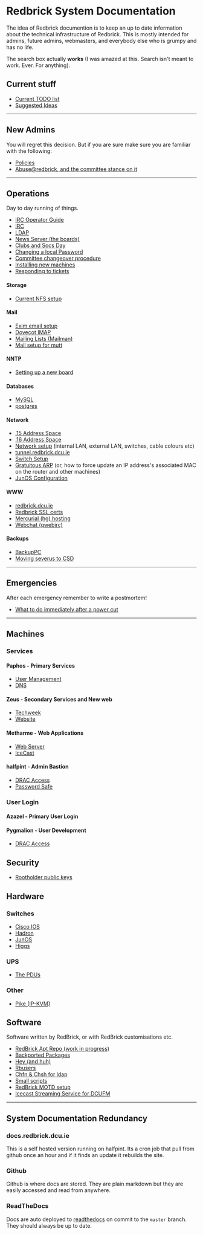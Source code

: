 # Redbrick System Documentation

The idea of Redbrick documention is to keep an up to date information about the
technical infrastructure of Redbrick. This is mostly intended for admins, future
admins, webmasters, and everybody else who is grumpy and has no life.

The search box actually **works** (I was amazed at this. Search isn't meant to
work. Ever. For anything).

## Current stuff

* [Current TODO list](/plans/TODO-2017)
* [Suggested Ideas](/plans/project-ideas)

---

## New Admins

You will regret this decision. But if you are sure make sure you are familiar
with the following:

* [Policies](/procedures/policies)
* [Abuse@redbrick, and the committee stance on it](/procedures/abuse)

---

## Operations

Day to day running of things.

* [IRC Operator Guide](/procedures/irc_operator)
* [IRC](/services/irc)
* [LDAP](/services/ldap)
* [News Server (the boards)](/services/news)
* [Clubs and Socs Day](/procedures/rrs)
* [Changing a local Password](/procedures/passwd)
* [Committee changeover procedure](/procedures/committeechangeover)
* [Installing new machines](/procedures/newinstalls)
* [Responding to tickets](/procedures/ticketing)

#### Storage

* [Current NFS setup](/services/nfs)

#### Mail

* [Exim email setup](/services/exim)
* [Dovecot IMAP](/services/dovecot)
* [Mailing Lists (Mailman)](/services/mailman)
* [Mail setup for mutt](/procedures/mail_setup)

#### NNTP

* [Setting up a new board](/procedures/newboard)

#### Databases

* [MySQL](/services/mysql)
* [postgres](/services/postgres)

#### Network

* [.15 Address Space](/network/mainaddressspace)
* [.16 Address Space](/legacy/network/vmaddressspace)
* [Network setup](/network/networksetup) (internal LAN, external LAN, switches, cable
  colours etc)
* [tunnel.redbrick.dcu.ie](/services/tunnel.redbrick.dcu.ie)
* [Switch Setup](/procedures/switch)
* [Gratuitous ARP](/procedures/gratuitousarp) (or, how to force update an IP address's
  associated MAC on the router and other machines)
* [JunOS Configuration](/network/junos)

#### WWW

* [redbrick.dcu.ie](/web/redbrick.dcu.ie)
* [Redbrick SSL certs](/procedures/ssl)
* [Mercurial (hg) hosting](/services/hg)
* [Webchat (qwebirc)](/web/webchat)

#### Backups

* [BackupPC](/services/backuppc)
* [Moving severus to CSD](/procedures/severuscolocation)

---

## Emergencies

After each emergency remember to write a postmortem!

* [What to do immediately after a power cut](/procedures/post_powercut)

---

## Machines

### Services

#### Paphos - Primary Services

* [User Management](/procedures/useradm)
* [DNS](/services/bind9)

#### Zeus - Secondary Services and New web

* [Techweek](/web/techweek)
* [Website](/web/website)

#### Metharme - Web Applications

* [Web Server](/web/apache24)
* [IceCast](/services/icecast2)

#### halfpint - Admin Bastion

* [DRAC Access](/procedures/dracaccess)
* [Password Safe](/procedures/pwsafe)

### User Login

#### Azazel - Primary User Login

#### Pygmalion - User Development

* [DRAC Access](/procedures/dracaccess)

## Security

* [Rootholder public keys](/procedures/gpgkeys)

## Hardware

### Switches

* [Cisco IOS](/network/ciscoios)
* [Hadron](/network/hadron)
* [JunOS](/network/junos)
* [Higgs](/network/higgs)

### UPS

* [The PDUs](/hardware/the_pdus)

### Other

* [Pike (IP-KVM)](/network/pike)

## Software

Software written by RedBrick, or with RedBrick customisations etc.

* [RedBrick Apt Repo (work in progress)](/procedures/redbrick-apt)
* [Backported Packages](/procedures/backport-packages)
* [Hey (and huh)](/services/hey)
* [Rbusers](/procedures/rbusers)
* [Chfn & Chsh for ldap](/procedures/ldapchshchfn)
* [Small scripts](/procedures/rbscripts)
* [RedBrick MOTD setup](/services/unifiedmotd)
* [Icecast Streaming Service for DCUFM](/services/icecast2)

---

## System Documentation Redundancy

### docs.redbrick.dcu.ie

This is a self hosted version running on halfpint. Its a cron job that pull from
github once an hour and if it finds an update it rebuilds the site.

### Github

Github is where docs are stored. They are plain markdown but they
are easily accessed and read from anywhere.

### ReadTheDocs

Docs are auto deployed to [readthedocs](https://readthedocs.io) on commit to the `master` branch.
They should always be up to date.
